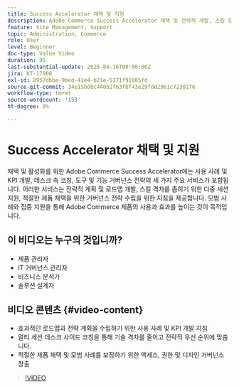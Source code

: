 ```yaml
---
title: Success Accelerator 채택 및 지원
description: Adobe Commerce Success Accelerator 채택 및 전략적 개발, 스킬 향상 및 거버넌스에 대한 지원에 대해 알아봅니다.
feature: Site Management, Support
topic: Administration, Commerce
role: User
level: Beginner
doc-type: Value Video
duration: 95
last-substantial-update: 2025-04-16T00:00:00Z
jira: KT-17808
exl-id: 8957dbbe-9bed-41e4-b21e-5371f91085fd
source-git-commit: 34e15bd8c440b2f63fbf43e29fdd2961c72301f6
workflow-type: tm+mt
source-wordcount: '153'
ht-degree: 0%

---
```


# Success Accelerator 채택 및 지원

채택 및 활성화를 위한 Adobe Commerce Success Accelerator에는 사용 사례 및 KPI 개발, 데스크 측 코칭, 도구 및 기능 거버넌스 전략의 세 가지 주요 서비스가 포함됩니다. 이러한 서비스는 전략적 계획 및 로드맵 개발, 스킬 격차를 좁히기 위한 다중 세션 지원, 적절한 제품 채택을 위한 거버넌스 전략 수립을 위한 지침을 제공합니다. 모범 사례와 집중 지원을 통해 Adobe Commerce 제품의 사용과 효과를 높이는 것이 목적입니다.

## 이 비디오는 누구의 것입니까?

* 제품 관리자
* IT 거버넌스 관리자
* 비즈니스 분석가
* 솔루션 설계자

## 비디오 콘텐츠 {#video-content}

* 효과적인 로드맵과 전략 계획을 수립하기 위한 사용 사례 및 KPI 개발 지침
* 멀티 세션 데스크 사이드 코칭을 통해 기술 격차를 줄이고 전략적 우선 순위에 맞춥니다.
* 적절한 제품 채택 및 모범 사례를 보장하기 위한 액세스, 권한 및 디자인 거버넌스 창출

>[!VIDEO](https://video.tv.adobe.com/v/3457657/?learn=on&enablevpops)
